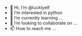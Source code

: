 - 👋 Hi, I’m @lucklyelf
- 👀 I’m interested in python
- 🌱 I’m currently learning ...
- 💞️ I’m looking to collaborate on ...
- 📫 How to reach me ...

<!---
lucklyelf/lucklyelf is a ✨ special ✨ repository because its `README.md` (this file) appears on your GitHub profile.
You can click the Preview link to take a look at your changes.
--->
